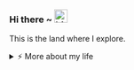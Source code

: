 ### Hi there ~ <img src="https://user-images.githubusercontent.com/1303154/88677602-1635ba80-d120-11ea-84d8-d263ba5fc3c0.gif" width="24px" alt="hi">

This is the land where I explore.

<details>
<summary>⚡️ More about my life</summary>
<br />
Still figuring it out. :)
</details>
